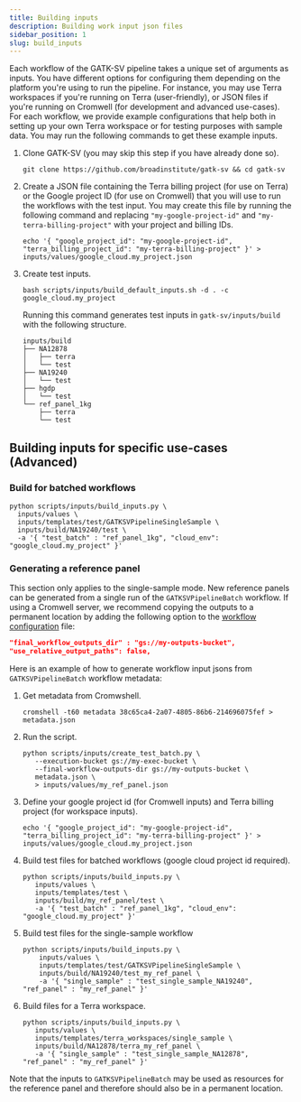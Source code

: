 ```yaml
---
title: Building inputs
description: Building work input json files
sidebar_position: 1
slug: build_inputs
---
```


Each workflow of the GATK-SV pipeline takes a unique set of arguments as inputs. 
You have different options for configuring them depending on the platform you're 
using to run the pipeline. 
For instance, you may use Terra workspaces if you're running on Terra (user-friendly), 
or JSON files if you're running on Cromwell (for development and advanced use-cases). 
For each workflow, we provide example configurations that help both in setting up 
your own Terra workspace or for testing purposes with sample data. 
You may run the following commands to get these example inputs.


1. Clone GATK-SV (you may skip this step if you have already done so).

    ```shell
   git clone https://github.com/broadinstitute/gatk-sv && cd gatk-sv
    ```

2. Create a JSON file containing the Terra billing project (for use on Terra) 
   or the Google project ID (for use on Cromwell) that you will use to run 
   the workflows with the test input. You may create this file by running
   the following command and replacing `"my-google-project-id"` and 
   `"my-terra-billing-project"` with your project and billing IDs. 

    ```shell
    echo '{ "google_project_id": "my-google-project-id", "terra_billing_project_id": "my-terra-billing-project" }' > inputs/values/google_cloud.my_project.json
    ```

3. Create test inputs.

    ```shell
    bash scripts/inputs/build_default_inputs.sh -d . -c google_cloud.my_project 
    ```
   
    Running this command generates test inputs in `gatk-sv/inputs/build` with the following structure. 

   ```shell
   inputs/build
   ├── NA12878
   │   ├── terra
   │   └── test
   ├── NA19240
   │   └── test
   ├── hgdp
   │   └── test
   └── ref_panel_1kg
       ├── terra
       └── test
   ```

## Building inputs for specific use-cases (Advanced)

### Build for batched workflows

```shell
python scripts/inputs/build_inputs.py \
  inputs/values \
  inputs/templates/test/GATKSVPipelineSingleSample \
  inputs/build/NA19240/test \
  -a '{ "test_batch" : "ref_panel_1kg", "cloud_env": "google_cloud.my_project" }'
```


### Generating a reference panel

This section only applies to the single-sample mode. 
New reference panels can be generated from a single run of the 
`GATKSVPipelineBatch` workflow. 
If using a Cromwell server, we recommend copying the outputs to a 
permanent location by adding the following option to the 
[workflow configuration](https://cromwell.readthedocs.io/en/latest/wf_options/Overview/) 
file:

```json
"final_workflow_outputs_dir" : "gs://my-outputs-bucket",
"use_relative_output_paths": false,
```

Here is an example of how to generate workflow input jsons from `GATKSVPipelineBatch` workflow metadata:

1. Get metadata from Cromwshell.

   ```shell
   cromshell -t60 metadata 38c65ca4-2a07-4805-86b6-214696075fef > metadata.json
   ```

2. Run the script. 

   ```shell
   python scripts/inputs/create_test_batch.py \
      --execution-bucket gs://my-exec-bucket \
      --final-workflow-outputs-dir gs://my-outputs-bucket \
      metadata.json \
      > inputs/values/my_ref_panel.json
   ```

3. Define your google project id (for Cromwell inputs) and Terra billing project (for workspace inputs).

   ```shell
   echo '{ "google_project_id": "my-google-project-id", "terra_billing_project_id": "my-terra-billing-project" }' > inputs/values/google_cloud.my_project.json
   ```
   
4. Build test files for batched workflows (google cloud project id required).

   ```shell
   python scripts/inputs/build_inputs.py \
      inputs/values \
      inputs/templates/test \
      inputs/build/my_ref_panel/test \
      -a '{ "test_batch" : "ref_panel_1kg", "cloud_env": "google_cloud.my_project" }'
   ```

5. Build test files for the single-sample workflow

   ```shell
   python scripts/inputs/build_inputs.py \
       inputs/values \
       inputs/templates/test/GATKSVPipelineSingleSample \
       inputs/build/NA19240/test_my_ref_panel \
       -a '{ "single_sample" : "test_single_sample_NA19240", "ref_panel" : "my_ref_panel" }'
   ```
   
6. Build files for a Terra workspace.

   ```shell 
   python scripts/inputs/build_inputs.py \
      inputs/values \
      inputs/templates/terra_workspaces/single_sample \
      inputs/build/NA12878/terra_my_ref_panel \
      -a '{ "single_sample" : "test_single_sample_NA12878", "ref_panel" : "my_ref_panel" }'
   ```
   
Note that the inputs to `GATKSVPipelineBatch` may be used as resources 
for the reference panel and therefore should also be in a permanent location.
